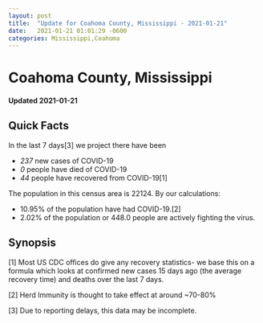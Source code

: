```yaml
---
layout: post
title:  "Update for Coahoma County, Mississippi - 2021-01-21"
date:   2021-01-21 01:01:29 -0600
categories: Mississippi,Coahoma
---
```


# Coahoma County, Mississippi
#### Updated 2021-01-21

## Quick Facts

In the last 7 days[3] we project there have been
- *237* new cases of COVID-19
- *0* people have died of COVID-19
- *44* people have recovered from COVID-19[1]

The population in this census area is 22124. By our calculations:
- 10.95% of the population have had COVID-19.[2]
- 2.02% of the population or 448.0 people are actively fighting the virus.

## Synopsis




[1] Most US CDC offices do give any recovery statistics- we base this on a formula which looks at confirmed new cases
15 days ago (the average recovery time) and deaths over the last 7 days.

[2] Herd Immunity is thought to take effect at around ~70-80%

[3] Due to reporting delays, this data may be incomplete.
 
    